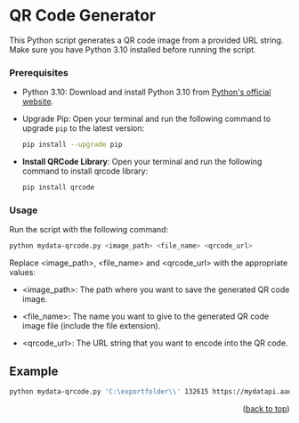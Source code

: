 <a name="readme-top"></a>
# QR Code Generator

This Python script generates a QR code image from a provided URL string. Make sure you have Python 3.10 installed before running the script.

### Prerequisites

* Python 3.10: Download and install Python 3.10 from [Python's official website](https://www.python.org/downloads/release/python-3100/).

* Upgrade Pip: Open your terminal and run the following command to upgrade `pip` to the latest version:  

  ```sh
  pip install --upgrade pip
  ```

- **Install QRCode Library**: Open your terminal and run the following command to install qrcode library:

  ```bash
  pip install qrcode
  ```
### Usage
Run the script with the following command:

  ```sh
python mydata-qrcode.py <image_path> <file_name> <qrcode_url>
```
Replace <image_path>, <file_name> and <qrcode_url> with the appropriate values:

* <image_path>: The path where you want to save the generated QR code image.

* <file_name>: The name you want to give to the generated QR code image file (include the file extension).

* <qrcode_url>: The URL string that you want to encode into the QR code.

## Example
  ```sh
python mydata-qrcode.py 'C:\exportfolder\\' 132615 https://mydatapi.aade.gr/myDATA/TimologioQR/QRInfo?q=testtest
```
<p align="right">(<a href="#readme-top">back to top</a>)</p>
